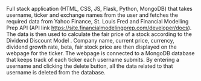 Full stack application (HTML, CSS, JS, Flask, Python, MongoDB) that takes username, ticker and exchange names from the user and fetches the required data from Yahoo Finance, St. Louis Fred and Financial Modelling Prep API (API link https://site.financialmodelingprep.com/developer/docs).
The data is then used to calculate the fair price of a stock according to the Dividend Discount Model .
Company name, current price, currency, dividend growth rate, beta, fair stock price are then displayed on the webpage for the ticker.
The webpage is connected to a MongoDB database that keeps track of each ticker each username submits.
By entering a username and clicking the delete button, all the data related to that username is deleted from the database.
